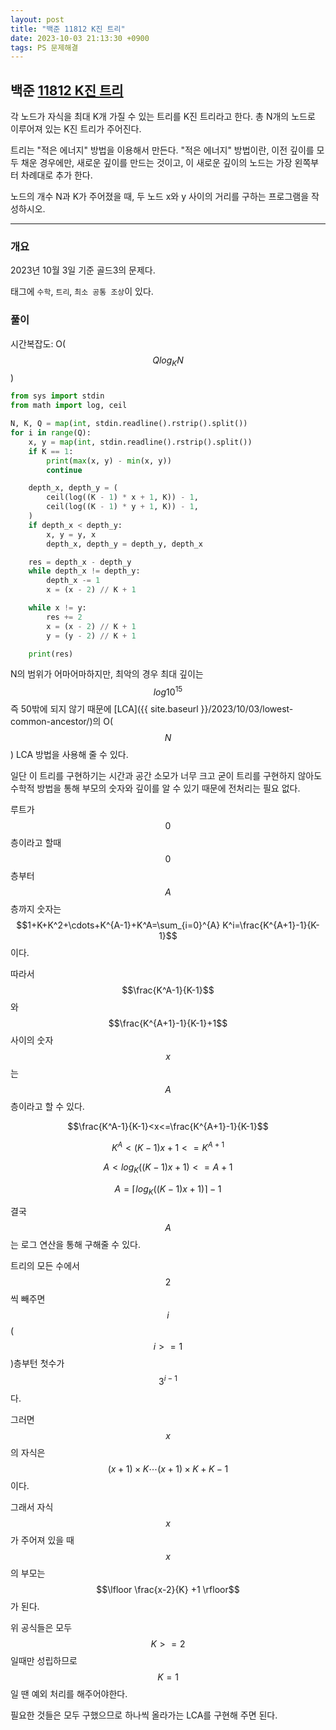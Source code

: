 ```yaml
---
layout: post
title: "백준 11812 K진 트리"
date: 2023-10-03 21:13:30 +0900
tags: PS 문제해결
---
```


## 백준 [11812 K진 트리](https://www.acmicpc.net/problem/11812)

각 노드가 자식을 최대 K개 가질 수 있는 트리를 K진 트리라고 한다. 총 N개의 노드로 이루어져 있는 K진 트리가 주어진다.

트리는 "적은 에너지" 방법을 이용해서 만든다. "적은 에너지" 방법이란, 이전 깊이를 모두 채운 경우에만, 새로운 깊이를 만드는 것이고, 이 새로운 깊이의 노드는 가장 왼쪽부터 차례대로 추가 한다.

노드의 개수 N과 K가 주어졌을 때, 두 노드 x와 y 사이의 거리를 구하는 프로그램을 작성하시오.

---

### 개요

2023년 10월 3일 기준 골드3의 문제다.

태그에 `수학`, `트리`, `최소 공통 조상`이 있다.

### 풀이

시간복잡도: O($$Q log_K N$$)

```python
from sys import stdin
from math import log, ceil

N, K, Q = map(int, stdin.readline().rstrip().split())
for i in range(Q):
    x, y = map(int, stdin.readline().rstrip().split())
    if K == 1:
        print(max(x, y) - min(x, y))
        continue

    depth_x, depth_y = (
        ceil(log((K - 1) * x + 1, K)) - 1,
        ceil(log((K - 1) * y + 1, K)) - 1,
    )
    if depth_x < depth_y:
        x, y = y, x
        depth_x, depth_y = depth_y, depth_x

    res = depth_x - depth_y
    while depth_x != depth_y:
        depth_x -= 1
        x = (x - 2) // K + 1

    while x != y:
        res += 2
        x = (x - 2) // K + 1
        y = (y - 2) // K + 1

    print(res)
```

>

N의 범위가 어마어마하지만, 최악의 경우 최대 깊이는 $$log 10^{15}$$ 즉 50밖에 되지 않기 때문에 [LCA]({{ site.baseurl }}/2023/10/03/lowest-common-ancestor/)의 O($$N$$) LCA 방법을 사용해 줄 수 있다.

일단 이 트리를 구현하기는 시간과 공간 소모가 너무 크고 굳이 트리를 구현하지 않아도 수학적 방법을 통해 부모의 숫자와 깊이를 알 수 있기 때문에 전처리는 필요 없다.

루트가 $$0$$층이라고 할때 $$0$$층부터 $$A$$층까지 숫자는 $$1+K+K^2+\cdots+K^{A-1}+K^A=\sum_{i=0}^{A} K^i=\frac{K^{A+1}-1}{K-1}$$이다.

따라서 $$\frac{K^A-1}{K-1}$$와 $$\frac{K^{A+1}-1}{K-1}+1$$ 사이의 숫자 $$x$$는 $$A$$층이라고 할 수 있다.

$$\frac{K^A-1}{K-1}<x<=\frac{K^{A+1}-1}{K-1}$$

$$K^A<(K-1)x+1<=K^{A+1}$$

$$A<log_K ((K-1)x+1)<=A+1$$

$$A=\lceil log_K ((K-1)x+1) \rceil -1$$

결국 $$A$$는 로그 연산을 통해 구해줄 수 있다.

트리의 모든 수에서 $$2$$씩 빼주면 $$i$$($$i>=1$$)층부턴 첫수가 $$3^{i-1}$$다.

그러면 $$x$$의 자식은 $$(x+1)\times K\cdots (x+1)\times K+K-1$$이다.

그래서 자식 $$x$$가 주어져 있을 때 $$x$$의 부모는 $$\lfloor \frac{x-2}{K} +1 \rfloor$$가 된다.

위 공식들은 모두 $$K>=2$$일때만 성립하므로 $$K=1$$일 땐 예외 처리를 해주어야한다.

필요한 것들은 모두 구했으므로 하나씩 올라가는 LCA를 구현해 주면 된다.

